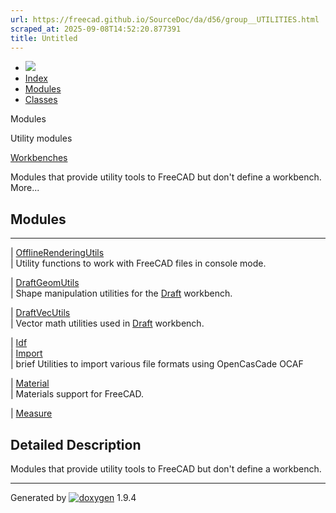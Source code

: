 ```yaml
---
url: https://freecad.github.io/SourceDoc/da/d56/group__UTILITIES.html
scraped_at: 2025-09-08T14:52:20.877391
title: Untitled
---
```


  * [ ![](https://www.freecad.org/svg/logo-freecad.svg) ](https://freecadweb.org "FreeCAD")
  * [Index](../../index.html "Index")
  * [Modules](../../modules.html "Modules list")
  * [Classes](../../annotated.html "Annotated list")

Modules

Utility modules

[Workbenches](../../d2/df2/group__WORKBENCHES.html)

Modules that provide utility tools to FreeCAD but don't define a workbench.
More...

##  Modules  
  
---  
| [OfflineRenderingUtils](../../d4/d5a/group__OFFLINERENDERINGUTILS.html)  
| Utility functions to work with FreeCAD files in console mode.  
  
| [DraftGeomUtils](../../de/d33/group__DRAFTGEOMUTILS.html)  
| Shape manipulation utilities for the
[Draft](../../d4/d1a/namespaceDraft.html) workbench.  
  
| [DraftVecUtils](../../dc/dc3/group__DRAFTVECUTILS.html)  
| Vector math utilities used in [Draft](../../d4/d1a/namespaceDraft.html)
workbench.  
  
| [Idf](../../de/d9a/group__IDF.html)  
| [Import](../../d2/d5a/group__IMPORT.html)  
| brief Utilities to import various file formats using OpenCasCade OCAF  
  
| [Material](../../d4/d42/group__MATERIAL.html)  
| Materials support for FreeCAD.  
  
| [Measure](../../dd/d96/group__MEASURE.html)  
  
## Detailed Description

Modules that provide utility tools to FreeCAD but don't define a workbench.

* * *

Generated by
[![doxygen](../../doxygen.svg)](https://www.doxygen.org/index.html) 1.9.4

